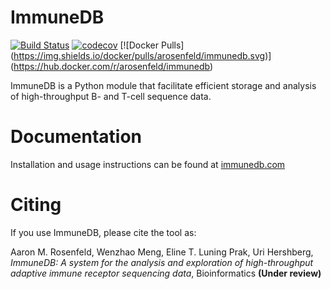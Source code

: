 ImmuneDB
========

[![Build Status](https://img.shields.io/travis/arosenfeld/immunedb.svg)](https://travis-ci.org/arosenfeld/immunedb) [![codecov](https://img.shields.io/codecov/c/github/arosenfeld/immunedb.svg)](https://codecov.io/gh/arosenfeld/immunedb) [![Docker Pulls] (https://img.shields.io/docker/pulls/arosenfeld/immunedb.svg)] (https://hub.docker.com/r/arosenfeld/immunedb)

ImmuneDB is a Python module that facilitate efficient storage and analysis of
high-throughput B- and T-cell sequence data.

# Documentation
Installation and usage instructions can be found at [immunedb.com](http://immunedb.com)

# Citing
If you use ImmuneDB, please cite the tool as:

Aaron M. Rosenfeld, Wenzhao Meng, Eline T. Luning Prak, Uri Hershberg, *ImmuneDB: A system for the analysis and exploration of high-throughput adaptive immune receptor sequencing data*, Bioinformatics **(Under review)**
